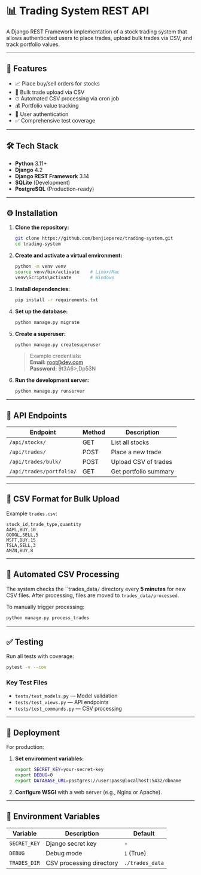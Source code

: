 # 📊 Trading System REST API

A Django REST Framework implementation of a stock trading system that allows authenticated users to place trades, upload bulk trades via CSV, and track portfolio values.

---

## 🚀 Features

- 📈 Place buy/sell orders for stocks  
- 📁 Bulk trade upload via CSV  
- ⏱ Automated CSV processing via cron job  
- 💰 Portfolio value tracking  
- 🔐 User authentication  
- ✅ Comprehensive test coverage  

---

## 🛠 Tech Stack

- **Python** 3.11+
- **Django** 4.2  
- **Django REST Framework** 3.14  
- **SQLite** (Development)  
- **PostgreSQL** (Production-ready)  

---

## ⚙️ Installation

1. **Clone the repository:**
   ```bash
   git clone https://github.com/benjieperez/trading-system.git
   cd trading-system
   ```

2. **Create and activate a virtual environment:**
   ```bash
   python -m venv venv
   source venv/bin/activate    # Linux/Mac
   venv\Scripts\activate       # Windows
   ```

3. **Install dependencies:**
   ```bash
   pip install -r requirements.txt
   ```

4. **Set up the database:**
   ```bash
   python manage.py migrate
   ```

5. **Create a superuser:**
   ```bash
   python manage.py createsuperuser
   ```

   > Example credentials:  
   > **Email:** root@dev.com  
   > **Password:** 9t3A6>,Dp53N

6. **Run the development server:**
   ```bash
   python manage.py runserver
   ```

---

## 📡 API Endpoints

| Endpoint                    | Method | Description                 |
|----------------------------|--------|-----------------------------|
| `/api/stocks/`             | GET    | List all stocks             |
| `/api/trades/`             | POST   | Place a new trade           |
| `/api/trades/bulk/`        | POST   | Upload CSV of trades        |
| `/api/trades/portfolio/`   | GET    | Get portfolio summary       |

---

## 🧾 CSV Format for Bulk Upload

Example `trades.csv`:

```csv
stock_id,trade_type,quantity
AAPL,BUY,10
GOOGL,SELL,5
MSFT,BUY,15
TSLA,SELL,3
AMZN,BUY,8
```

---

## 🔄 Automated CSV Processing

The system checks the ``trades_data`/` directory every **5 minutes** for new CSV files. After processing, files are moved to `trades_data/processed`.

To manually trigger processing:

```bash
python manage.py process_trades
```

---

## ✅ Testing

Run all tests with coverage:

```bash
pytest -v --cov
```

### Key Test Files

- `tests/test_models.py` — Model validation  
- `tests/test_views.py` — API endpoints  
- `tests/test_commands.py` — CSV processing  

---

## 🚀 Deployment

For production:

1. **Set environment variables:**

   ```bash
   export SECRET_KEY=your-secret-key
   export DEBUG=0
   export DATABASE_URL=postgres://user:pass@localhost:5432/dbname
   ```

2. **Configure WSGI** with a web server (e.g., Nginx or Apache).

---

## 📁 Environment Variables

| Variable      | Description                   | Default              |
|---------------|-------------------------------|----------------------|
| `SECRET_KEY`  | Django secret key             | -                    |
| `DEBUG`       | Debug mode                    | `1` (True)           |
| `TRADES_DIR`  | CSV processing directory      | `./trades_data`      |